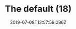 ---
title: The default (18)
date: 2019-07-08T13:57:59.086Z
year: 2019
dateCreated: 2019-01-01
tags:
  - painting
  - theDefault
coverImage: /images/uploads/iriee_zamble-the_default-18.jpg
material: Acrylic on canvas
dimensions: 50 x 35 cm
---